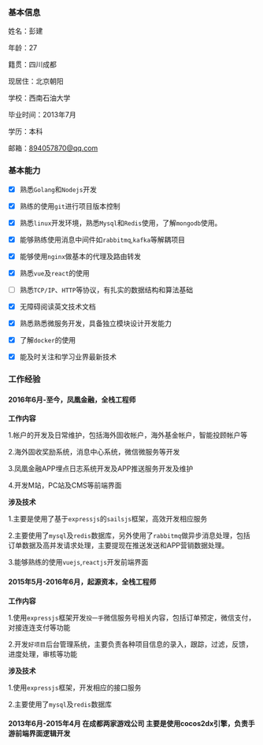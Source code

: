 ### 基本信息
姓名：彭建

年龄：27

籍贯：四川成都

现居住：北京朝阳

学校：西南石油大学

毕业时间：2013年7月

学历：本科

邮箱：894057870@qq.com

### 基本能力
- [x] 熟悉`Golang`和`Nodejs`开发
- [x] 熟练的使用`git`进行项目版本控制
- [x] 熟悉`linux`开发环境，熟悉`Mysql`和`Redis`使用，了解`mongodb`使用。
- [x] 能够熟练使用消息中间件如`rabbitmq`,`kafka`等解耦项目
- [x] 能够使用`nginx`做基本的代理及路由转发
- [x] 熟悉`vue`及`react`的使用
- [ ] 熟悉`TCP/IP`、`HTTP`等协议，有扎实的数据结构和算法基础
- [x] 无障碍阅读英文技术文档
- [x] 熟悉熟悉微服务开发，具备独立模块设计开发能力
- [x] 了解`docker`的使用
- [x] 能及时关注和学习业界最新技术


### 工作经验

#### 2016年6月-至今，凤凰金融，全栈工程师
**工作内容**

1.帐户的开发及日常维护，包括海外固收帐户，海外基金帐户，智能投顾帐户等

2.海外固收奖励系统，消息中心系统，微信微服务等开发

3.凤凰金融APP埋点日志系统开发及APP推送服务开发及维护

4.开发M站，PC站及CMS等前端界面

**涉及技术**

1.主要是使用了基于`expressjs`的`sailsjs`框架，高效开发相应服务

2.主要使用了`mysql`及`redis`数据库，另外使用了`rabbitmq`做异步消息处理，包括订单数据及高并发请求处理，主要提现在推送发送和APP营销数据处理。

3.能够熟练的使用`vuejs`,`reactjs`开发前端界面


#### 2015年5月-2016年6月，起源资本，全栈工程师
**工作内容**

1.使用`expressjs`框架开发`投一手`微信服务号相关内容，包括订单预定，微信支付，对接连连支付等功能

2.开发`好项目`后台管理系统，主要负责各种项目信息的录入，跟踪，过滤，反馈，进度处理，审核等功能

**涉及技术**

1.使用`expressjs`框架，开发相应的接口服务

2.主要使用了`mysql`及`redis`数据库

#### 2013年6月-2015年4月 在成都两家游戏公司 主要是使用cocos2dx引擎，负责手游前端界面逻辑开发




